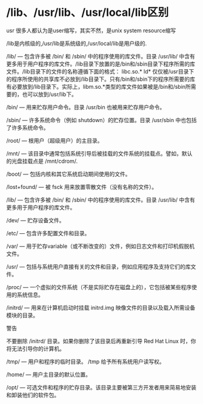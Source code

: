 # /lib、/usr/lib、/usr/local/lib区别

usr 很多人都认为是user缩写，其实不然，是unix system resource缩写

/lib是内核级的,/usr/lib是系统级的,/usr/local/lib是用户级的.

/lib/ — 包含许多被 /bin/ 和 /sbin/ 中的程序使用的库文件。目录 /usr/lib/ 中含有更多用于用户程序的库文件。/lib目录下放置的是/bin和/sbin目录下程序所需的库文件。/lib目录下的文件的名称遵循下面的格式：
libc.so.*
ld*
仅仅被/usr目录下的程序所使用的共享库不必放到/lib目录下。只有/bin和/sbin下的程序所需要的库有必要放到/lib目录下。实际上，libm.so.*类型的库文件如果被是/bin和/sbin所需要的，也可以放到/usr/lib下。

/bin/ — 用来贮存用户命令。目录 /usr/bin 也被用来贮存用户命令。

/sbin/ — 许多系统命令（例如 shutdown）的贮存位置。目录 /usr/sbin 中也包括了许多系统命令。

/root/ — 根用户（超级用户）的主目录。

/mnt/ — 该目录中通常包括系统引导后被挂载的文件系统的挂载点。譬如，默认的光盘挂载点是 /mnt/cdrom/.

/boot/ — 包括内核和其它系统启动期间使用的文件。

/lost+found/ — 被 fsck 用来放置零散文件（没有名称的文件）。

/lib/ — 包含许多被 /bin/ 和 /sbin/ 中的程序使用的库文件。目录 /usr/lib/ 中含有更多用于用户程序的库文件。

/dev/ — 贮存设备文件。

/etc/ — 包含许多配置文件和目录。

/var/ — 用于贮存variable（或不断改变的）文件，例如日志文件和打印机假脱机文件。

/usr/ — 包括与系统用户直接有关的文件和目录，例如应用程序及支持它们的库文件。

/proc/ — 一个虚拟的文件系统（不是实际贮存在磁盘上的），它包括被某些程序使用的系统信息。

/initrd/ — 用来在计算机启动时挂载 initrd.img 映像文件的目录以及载入所需设备模块的目录。

警告

不要删除 /initrd/ 目录。如果你删除了该目录后再重新引导 Red Hat Linux 时，你将无法引导你的计算机。

/tmp/ — 用户和程序的临时目录。 /tmp 给予所有系统用户读写权。

/home/ — 用户主目录的默认位置。

/opt/ — 可选文件和程序的贮存目录。该目录主要被第三方开发者用来简易地安装和卸装他们的软件包。